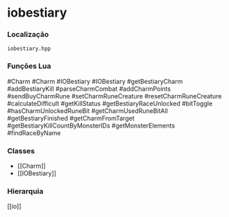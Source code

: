 # iobestiary

### Localização
`iobestiary.hpp`

### Funções Lua
#Charm
#Charm
#IOBestiary
#IOBestiary
#getBestiaryCharm
#addBestiaryKill
#parseCharmCombat
#addCharmPoints
#sendBuyCharmRune
#setCharmRuneCreature
#resetCharmRuneCreature
#calculateDifficult
#getKillStatus
#getBestiaryRaceUnlocked
#bitToggle
#hasCharmUnlockedRuneBit
#getCharmUsedRuneBitAll
#getBestiaryFinished
#getCharmFromTarget
#getBestiaryKillCountByMonsterIDs
#getMonsterElements
#findRaceByName

### Classes
- [[Charm]]
- [[IOBestiary]]

### Hierarquia
[[io]]
